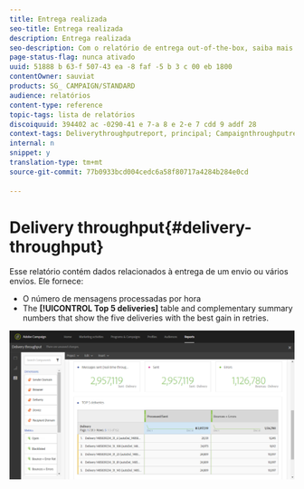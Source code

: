 ```yaml
---
title: Entrega realizada
seo-title: Entrega realizada
description: Entrega realizada
seo-description: Com o relatório de entrega out-of-the-box, saiba mais sobre o sucesso da entrega.
page-status-flag: nunca ativado
uuid: 51888 b 63-f 507-43 ea -8 faf -5 b 3 c 00 eb 1800
contentOwner: sauviat
products: SG_ CAMPAIGN/STANDARD
audience: relatórios
content-type: reference
topic-tags: lista de relatórios
discoiquuid: 394402 ac -0290-41 e 7-a 8 e 2-e 7 cdd 9 addf 28
context-tags: Deliverythroughputreport, principal; Campaignthroughputreport, main; Programthroughputreport, principal
internal: n
snippet: y
translation-type: tm+mt
source-git-commit: 77b0933bcd004cedc6a58f80717a4284b284e0cd

---
```



# Delivery throughput{#delivery-throughput}

Esse relatório contém dados relacionados à entrega de um envio ou vários envios. Ele fornece:

* O número de mensagens processadas por hora
* The **[!UICONTROL Top 5 deliveries]** table and complementary summary numbers that show the five deliveries with the best gain in retries.

![](assets/delivery_reports_1.png)

